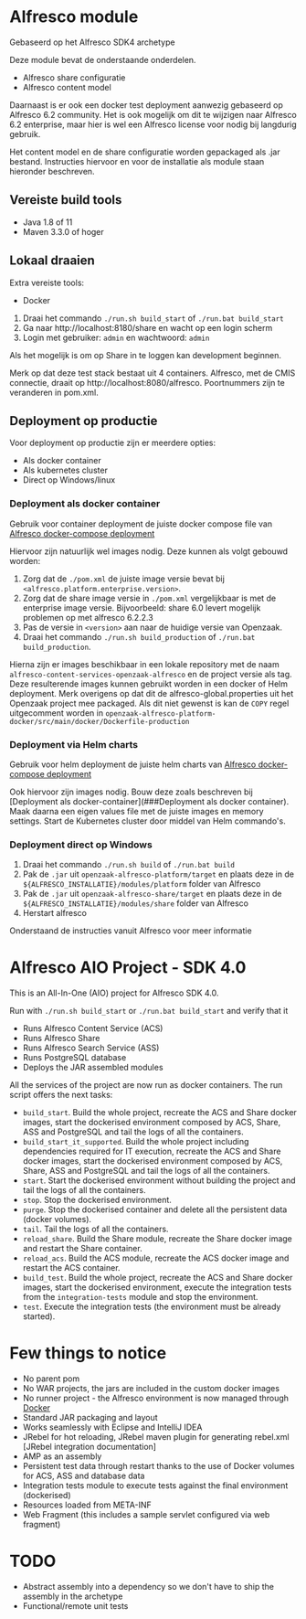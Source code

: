 # Alfresco module

Gebaseerd op het Alfresco SDK4 archetype

Deze module bevat de onderstaande onderdelen.
- Alfresco share configuratie
- Alfresco content model

Daarnaast is er ook een docker test deployment aanwezig gebaseerd op Alfresco 6.2 community. Het is ook mogelijk om dit te wijzigen naar Alfresco 6.2 enterprise, maar hier is wel een Alfresco license voor nodig bij langdurig gebruik.

Het content model en de share configuratie worden gepackaged als .jar bestand. Instructies hiervoor en voor de installatie als module staan hieronder beschreven.

## Vereiste build tools

- Java 1.8 of 11
- Maven 3.3.0 of hoger

## Lokaal draaien

Extra vereiste tools:
- Docker

1. Draai het commando `./run.sh build_start` of `./run.bat build_start`
2. Ga naar http://localhost:8180/share en wacht op een login scherm
3. Login met gebruiker: `admin` en wachtwoord: `admin`

Als het mogelijk is om op Share in te loggen kan development beginnen.

Merk op dat deze test stack bestaat uit 4 containers. Alfresco, met de CMIS connectie, draait op http://localhost:8080/alfresco. Poortnummers zijn te veranderen in pom.xml.

## Deployment op productie

Voor deployment op productie zijn er meerdere opties:
- Als docker container
- Als kubernetes cluster
- Direct op Windows/linux

### Deployment als docker container

Gebruik voor container deployment de juiste docker compose file van [Alfresco docker-compose deployment](https://github.com/Alfresco/acs-deployment/tree/master/docker-compose)

Hiervoor zijn natuurlijk wel images nodig. Deze kunnen als volgt gebouwd worden:
1. Zorg dat de `./pom.xml` de juiste image versie bevat bij `<alfresco.platform.enterprise.version>`.
2. Zorg dat de share image versie in `./pom.xml` vergelijkbaar is met de enterprise image versie. Bijvoorbeeld: share 6.0 levert mogelijk problemen op met alfresco 6.2.2.3 
3. Pas de versie in `<version>` aan naar de huidige versie van Openzaak.
3. Draai het commando `./run.sh build_production` of `./run.bat build_production`.

Hierna zijn er images beschikbaar in een lokale repository met de naam `alfresco-content-services-openzaak-alfresco` en de project versie als tag. Deze resulterende images kunnen gebruikt worden in een docker of Helm deployment. Merk overigens op dat dit de alfresco-global.properties uit het Openzaak project mee packaged. Als dit niet gewenst is kan de `COPY` regel uitgecomment worden in `openzaak-alfresco-platform-docker/src/main/docker/Dockerfile-production`

### Deployment via Helm charts

Gebruik voor helm deployment de juiste helm charts van [Alfresco docker-compose deployment](https://github.com/Alfresco/acs-deployment/tree/master/helm/alfresco-content-services)

Ook hiervoor zijn images nodig. Bouw deze zoals beschreven bij [Deployment als docker-container](###Deployment als docker container). Maak daarna een eigen values file met de juiste images en memory settings. Start de Kubernetes cluster door middel van Helm commando's.

### Deployment direct op Windows
1. Draai het commando `./run.sh build` of `./run.bat build`
2. Pak de `.jar` uit `openzaak-alfresco-platform/target` en plaats deze in de `${ALFRESCO_INSTALLATIE}/modules/platform` folder van Alfresco
3. Pak de `.jar` uit `openzaak-alfresco-share/target` en plaats deze in de `${ALFRESCO_INSTALLATIE}/modules/share` folder van Alfresco
4. Herstart alfresco



Onderstaand de instructies vanuit Alfresco voor meer informatie

# Alfresco AIO Project - SDK 4.0

This is an All-In-One (AIO) project for Alfresco SDK 4.0.

Run with `./run.sh build_start` or `./run.bat build_start` and verify that it

 * Runs Alfresco Content Service (ACS)
 * Runs Alfresco Share
 * Runs Alfresco Search Service (ASS)
 * Runs PostgreSQL database
 * Deploys the JAR assembled modules
 
All the services of the project are now run as docker containers. The run script offers the next tasks:

 * `build_start`. Build the whole project, recreate the ACS and Share docker images, start the dockerised environment composed by ACS, Share, ASS and 
 PostgreSQL and tail the logs of all the containers.
 * `build_start_it_supported`. Build the whole project including dependencies required for IT execution, recreate the ACS and Share docker images, start the 
 dockerised environment composed by ACS, Share, ASS and PostgreSQL and tail the logs of all the containers.
 * `start`. Start the dockerised environment without building the project and tail the logs of all the containers.
 * `stop`. Stop the dockerised environment.
 * `purge`. Stop the dockerised container and delete all the persistent data (docker volumes).
 * `tail`. Tail the logs of all the containers.
 * `reload_share`. Build the Share module, recreate the Share docker image and restart the Share container.
 * `reload_acs`. Build the ACS module, recreate the ACS docker image and restart the ACS container.
 * `build_test`. Build the whole project, recreate the ACS and Share docker images, start the dockerised environment, execute the integration tests from the
 `integration-tests` module and stop the environment.
 * `test`. Execute the integration tests (the environment must be already started).

# Few things to notice

 * No parent pom
 * No WAR projects, the jars are included in the custom docker images
 * No runner project - the Alfresco environment is now managed through [Docker](https://www.docker.com/)
 * Standard JAR packaging and layout
 * Works seamlessly with Eclipse and IntelliJ IDEA
 * JRebel for hot reloading, JRebel maven plugin for generating rebel.xml [JRebel integration documentation]
 * AMP as an assembly
 * Persistent test data through restart thanks to the use of Docker volumes for ACS, ASS and database data
 * Integration tests module to execute tests against the final environment (dockerised)
 * Resources loaded from META-INF
 * Web Fragment (this includes a sample servlet configured via web fragment)

# TODO

  * Abstract assembly into a dependency so we don't have to ship the assembly in the archetype
  * Functional/remote unit tests
